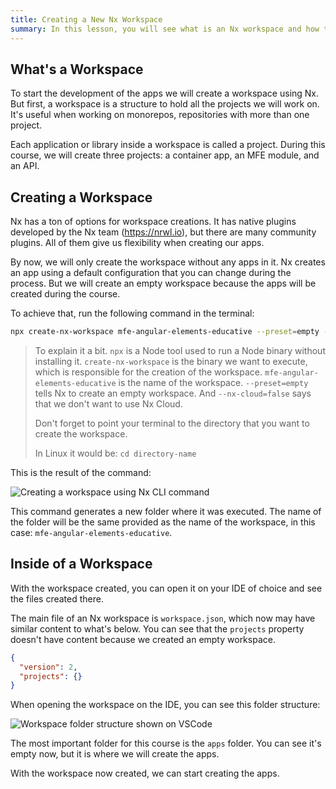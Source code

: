 ```yaml
---
title: Creating a New Nx Workspace
summary: In this lesson, you will see what is an Nx workspace and how to create one.
---
```


## What's a Workspace

To start the development of the apps we will create a workspace using Nx. But first, a workspace is a structure to hold all the projects we will work on. It's useful when working on monorepos, repositories with more than one project.

Each application or library inside a workspace is called a project. During this course, we will create three projects: a container app, an MFE module, and an API.

## Creating a Workspace

Nx has a ton of options for workspace creations. It has native plugins developed by the Nx team (<https://nrwl.io>), but there are many community plugins. All of them give us flexibility when creating our apps.

By now, we will only create the workspace without any apps in it. Nx creates an app using a default configuration that you can change during the process. But we will create an empty workspace because the apps will be created during the course.

To achieve that, run the following command in the terminal:

```bash
npx create-nx-workspace mfe-angular-elements-educative --preset=empty --nx-cloud=false
```

> To explain it a bit. `npx` is a Node tool used to run a Node binary without installing it. `create-nx-workspace` is the binary we want to execute, which is responsible for the creation of the workspace. `mfe-angular-elements-educative` is the name of the workspace. `--preset=empty` tells Nx to create an empty workspace. And `--nx-cloud=false` says that we don't want to use Nx Cloud.
>
> Don't forget to point your terminal to the directory that you want to create the workspace.
>
> In Linux it would be: `cd directory-name`

This is the result of the command:

<!-- ![Creating a workspace using Nx CLI command](assets/create-nx-empty-workspace.png) -->

![Creating a workspace using Nx CLI command](/api/collection/6586453712175104/5197349072142336/page/5956347840954368/image/6076398241841152?page_type=collection_lesson)

This command generates a new folder where it was executed. The name of the folder will be the same provided as the name of the workspace, in this case: `mfe-angular-elements-educative`.

## Inside of a Workspace

With the workspace created, you can open it on your IDE of choice and see the files created there.

The main file of an Nx workspace is `workspace.json`, which now may have similar content to what's below. You can see that the `projects` property doesn't have content because we created an empty workspace.

```json
{
  "version": 2,
  "projects": {}
}
```

When opening the workspace on the IDE, you can see this folder structure:

<!-- ![Workspace folder structure shown on VSCode](assets/vscode-workspace-folder-structure.png) -->

![Workspace folder structure shown on VSCode](/api/collection/6586453712175104/5197349072142336/page/5956347840954368/image/5343852092719104?page_type=collection_lesson)

The most important folder for this course is the `apps` folder. You can see it's empty now, but it is where we will create the apps.

With the workspace now created, we can start creating the apps.
